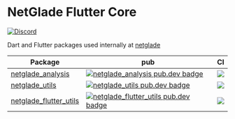 # NetGlade Flutter Core

[![Discord][discord_badge]][discord_badge_link]

Dart and Flutter packages used internally at [netglade][netglade_link]

| Package                                               | pub                                                                                                                | CI                                                                                 |
| ----------------------------------------------------- | ------------------------------------------------------------------------------------------------------------------ | ---------------------------------------------------------------------------------- |
| [netglade_analysis][netglade_analysis-link]           | [![netglade_analysis pub.dev badge][netglade_analysis-pub-badge]][netglade_analysis-pub-badge-link]                | [![][netglade_analysis-build-badge]][netglade_analysis-build-badge-link]           |
| [netglade_utils][netglade_utils-link]                 | [![netglade_utils pub.dev badge][netglade_utils-pub-badge]][netglade_utils-pub-badge-link]                         | [![][netglade_utils-build-badge]][netglade_utils-build-badge-link]                 |
| [netglade_flutter_utils][netglade_flutter_utils-link] | [![netglade_flutter_utils pub.dev badge][netglade_flutter_utils-pub-badge]][netglade_flutter_utils-pub-badge-link] | [![][netglade_flutter_utils-build-badge]][netglade_flutter_utils-build-badge-link] |



[netglade_link]: https://netglade.com/en
[discord_badge]: https://img.shields.io/discord/1091460081054400532.svg?logo=discord&color=blue
[discord_badge_link]: https://discord.gg/sJfBBuDZy4

[netglade_analysis-link]: packages/netglade_analysis
[netglade_analysis-pub-badge]: https://img.shields.io/pub/v/netglade_analysis.svg
[netglade_analysis-pub-badge-link]: https://pub.dartlang.org/packages/netglade_analysis
[netglade_analysis-build-badge]: https://img.shields.io/github/actions/workflow/status/netglade/flutter_core/netglade_analysis-test.yaml?branch=main
[netglade_analysis-build-badge-link]: https://github.com/netglade/flutter_core/actions/workflows/netglade_utils-test.yaml

[netglade_utils-link]: packages/netglade_utils
[netglade_utils-pub-badge]: https://img.shields.io/pub/v/netglade_utils.svg
[netglade_utils-pub-badge-link]: https://pub.dartlang.org/packages/netglade_utils
[netglade_utils-build-badge]: https://img.shields.io/github/actions/workflow/status/netglade/flutter_core/netglade_utils-test.yaml?branch=main
[netglade_utils-build-badge-link]: https://github.com/netglade/flutter_core/actions/workflows/netglade_utils-test.yaml

[netglade_flutter_utils-link]: packages/netglade_flutter_utils
[netglade_flutter_utils-pub-badge]: https://img.shields.io/pub/v/netglade_flutter_utils.svg
[netglade_flutter_utils-pub-badge-link]: https://pub.dartlang.org/packages/netglade_flutter_utils
[netglade_flutter_utils-build-badge]: https://img.shields.io/github/actions/workflow/status/netglade/flutter_core/netglade_flutter_utils-test.yaml?branch=main
[netglade_flutter_utils-build-badge-link]: https://github.com/netglade/flutter_core/actions/workflows/netglade_utils-test.yaml
